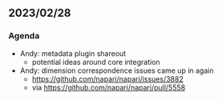 ## 2023/02/28

### Agenda

- Andy: metadata plugin shareout
    - potential ideas around core integration
- Andy: dimension correspondence issues came up in again
    - https://github.com/napari/napari/issues/3882
    - via https://github.com/napari/napari/pull/5558
